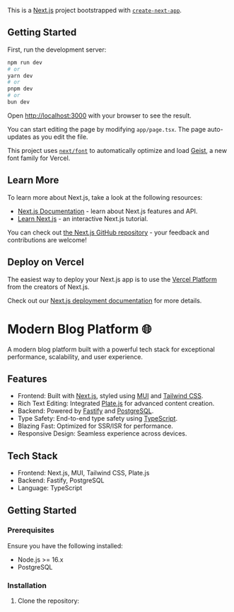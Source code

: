 This is a [Next.js](https://nextjs.org) project bootstrapped with [`create-next-app`](https://nextjs.org/docs/app/api-reference/cli/create-next-app).

## Getting Started

First, run the development server:

```bash
npm run dev
# or
yarn dev
# or
pnpm dev
# or
bun dev
```

Open [http://localhost:3000](http://localhost:3000) with your browser to see the result.

You can start editing the page by modifying `app/page.tsx`. The page auto-updates as you edit the file.

This project uses [`next/font`](https://nextjs.org/docs/app/building-your-application/optimizing/fonts) to automatically optimize and load [Geist](https://vercel.com/font), a new font family for Vercel.

## Learn More

To learn more about Next.js, take a look at the following resources:

- [Next.js Documentation](https://nextjs.org/docs) - learn about Next.js features and API.
- [Learn Next.js](https://nextjs.org/learn) - an interactive Next.js tutorial.

You can check out [the Next.js GitHub repository](https://github.com/vercel/next.js) - your feedback and contributions are welcome!

## Deploy on Vercel

The easiest way to deploy your Next.js app is to use the [Vercel Platform](https://vercel.com/new?utm_medium=default-template&filter=next.js&utm_source=create-next-app&utm_campaign=create-next-app-readme) from the creators of Next.js.

Check out our [Next.js deployment documentation](https://nextjs.org/docs/app/building-your-application/deploying) for more details.

# Modern Blog Platform 🌐  
A modern blog platform built with a powerful tech stack for exceptional performance, scalability, and user experience.  

## Features  
- Frontend: Built with [Next.js](https://nextjs.org/), styled using [MUI](https://mui.com/) and [Tailwind CSS](https://tailwindcss.com/).  
- Rich Text Editing: Integrated [Plate.js](https://platejs.dev/) for advanced content creation.  
- Backend: Powered by [Fastify](https://www.fastify.io/) and [PostgreSQL](https://www.postgresql.org/).  
- Type Safety: End-to-end type safety using [TypeScript](https://www.typescriptlang.org/).  
- Blazing Fast: Optimized for SSR/ISR for performance.  
- Responsive Design: Seamless experience across devices.  

## Tech Stack  
- Frontend: Next.js, MUI, Tailwind CSS, Plate.js  
- Backend: Fastify, PostgreSQL  
- Language: TypeScript  

## Getting Started  

### Prerequisites  
Ensure you have the following installed:  
- Node.js >= 16.x  
- PostgreSQL  

### Installation  

1. Clone the repository:  
   ```bash   
